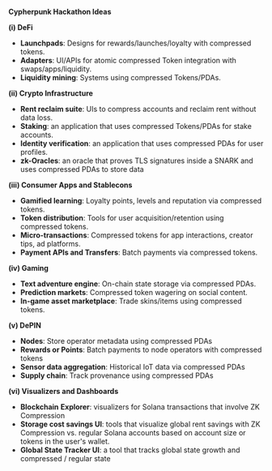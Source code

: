 **Cypherpunk Hackathon Ideas**

**(i) DeFi**
- **Launchpads**: Designs for rewards/launches/loyalty with compressed tokens.
- **Adapters**: UI/APIs for atomic compressed Token integration with swaps/apps/liquidity.
- **Liquidity mining**: Systems using compressed Tokens/PDAs.

**(ii) Crypto Infrastructure**

- **Rent reclaim suite**: UIs to compress accounts and reclaim rent without data loss.
- **Staking**: an application that uses compressed Tokens/PDAs for stake accounts.
- **Identity verification**: an application that uses compressed PDAs for user profiles.
- **zk-Oracles**: an oracle that proves TLS signatures inside a SNARK and uses compressed PDAs to store data

**(iii) Consumer Apps and Stablecons**

- **Gamified learning**: Loyalty points, levels and reputation via compressed tokens.
- **Token distribution**: Tools for user acquisition/retention using compressed tokens.
- **Micro-transactions**: Compressed tokens for app interactions, creator tips, ad platforms.
- **Payment APIs and Transfers**: Batch payments via compressed tokens.

**(iv) Gaming**

- **Text adventure engine**: On-chain state storage via compressed PDAs.
- **Prediction markets**: Compressed token wagering on social content.
- **In-game asset marketplace**: Trade skins/items using compressed tokens.

**(v) DePIN**

- **Nodes**: Store operator metadata using compressed PDAs
- **Rewards or Points**: Batch payments to node operators with compressed tokens
- **Sensor data aggregation**: Historical IoT data via compressed PDAs
- **Supply chain**: Track provenance using compressed PDAs

**(vi) Visualizers and Dashboards**
- **Blockchain** **Explorer**: visualizers for Solana transactions that involve ZK Compression
- **Storage cost savings UI**: tools that visualize global rent savings with ZK Compression vs. regular Solana accounts based on account size or tokens in the user's wallet.
- **Global State Tracker UI**: a tool that tracks global state growth and compressed / regular state
